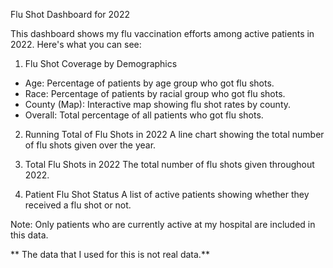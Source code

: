 Flu Shot Dashboard for 2022

This dashboard shows my flu vaccination efforts among active patients in 2022. Here's what you can see:

1. Flu Shot Coverage by Demographics
- Age: Percentage of patients by age group who got flu shots.
- Race: Percentage of patients by racial group who got flu shots.
- County (Map): Interactive map showing flu shot rates by county.
- Overall: Total percentage of all patients who got flu shots.

2. Running Total of Flu Shots in 2022
A line chart showing the total number of flu shots given over the year.

3. Total Flu Shots in 2022
The total number of flu shots given throughout 2022.

4. Patient Flu Shot Status
A list of active patients showing whether they received a flu shot or not.

Note: Only patients who are currently active at my hospital are included in this data.


** The data that I used for this is not real data.**
